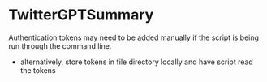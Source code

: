 # TwitterGPTSummary

Authentication tokens may need to be added manually if the script is being run through the command line.
- alternatively, store tokens in file directory locally and have script read the tokens

